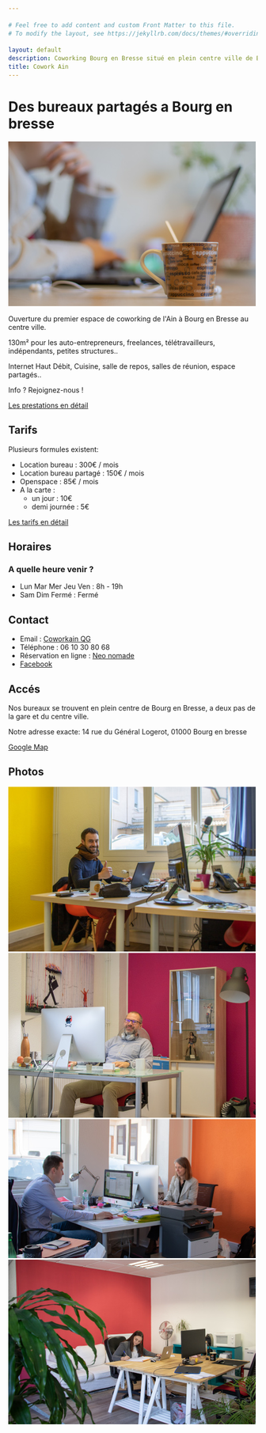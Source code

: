 ```yaml
---

# Feel free to add content and custom Front Matter to this file.
# To modify the layout, see https://jekyllrb.com/docs/themes/#overriding-theme-defaults

layout: default
description: Coworking Bourg en Bresse situé en plein centre ville de Bourg. 
title: Cowork Ain
---
```


# Des bureaux partagés a Bourg en bresse
![Coworking dans l'Ain a Bourg en bresse](/assets/photo_tasse.jpg)

Ouverture du premier espace de coworking de l'Ain à Bourg en Bresse au centre ville.

130m² pour les auto-entrepreneurs, freelances, télétravailleurs, indépendants, petites structures..

Internet Haut Débit, Cuisine, salle de repos, salles de réunion, espace partagés..

Info ? Rejoignez-nous !

[Les prestations en détail](/presta.html)

## Tarifs
Plusieurs formules existent:
- Location bureau : 300€ / mois
- Location bureau partagé : 150€ / mois
- Openspace : 85€ / mois
- A la carte :
    - un jour : 10€
    - demi journée : 5€

[Les tarifs en détail](/tarifs.html)

## Horaires

### A quelle heure venir ?

- Lun Mar Mer Jeu Ven : 8h - 19h
- Sam Dim Fermé : Fermé

## Contact

- Email : [Coworkain QG](mailto:qg.coworkain@gmail.com)
- Téléphone : 06 10 30 80 68
- Réservation en ligne : [Neo nomade](https://www.neo-nomade.com/espace/2375/coworking-bourg-en-bresse-coworkain)
- [Facebook](https://fr-fr.facebook.com/leqgcoworking/)

## Accés
Nos bureaux se trouvent en plein centre de Bourg en Bresse, a deux pas de la gare et du centre ville.

Notre adresse exacte:
14 rue du Général Logerot, 01000 Bourg en bresse

[Google Map](https://www.google.fr/maps/place/14+Rue+du+G%C3%A9n%C3%A9ral+Logerot,+01000+Bourg-en-Bresse/@46.1996238,5.2183689,17z/data=!3m1!4b1!4m5!3m4!1s0x47f353ce1e6017a7:0xc0664d39abc5ab5e!8m2!3d46.1996201!4d5.2205576)

## Photos
![Coworking bourg en bresse](/assets/photo_bureau_jaune.jpg)
![Coworking dans l'ain](/assets/photo_bureau_mauve.jpg)
![Bureau partagé](/assets/photo_bureau_orange.jpg)
![Openspace bourg en bresse](/assets/photo_openspace_1.jpg)

